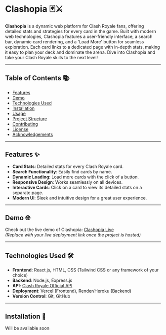 # Clashopia 🃏⚔️

**Clashopia** is a dynamic web platform for Clash Royale fans, offering detailed stats and strategies for every card in the game. Built with modern web technologies, Clashopia features a user-friendly interface, a search bar, dynamic card rendering, and a 'Load More' button for seamless exploration. Each card links to a dedicated page with in-depth stats, making it easy to plan your deck and dominate the arena. Dive into Clashopia and take your Clash Royale skills to the next level!

---

## Table of Contents 📚
- [Features](#features-)
- [Demo](#demo-)
- [Technologies Used](#technologies-used-)
- [Installation](#installation-)
- [Usage](#usage-)
- [Project Structure](#project-structure-)
- [Contributing](#contributing-)
- [License](#license-)
- [Acknowledgements](#acknowledgements-)

---

## Features ✨

- **Card Stats**: Detailed stats for every Clash Royale card.
- **Search Functionality**: Easily find cards by name.
- **Dynamic Loading**: Load more cards with the click of a button.
- **Responsive Design**: Works seamlessly on all devices.
- **Interactive Cards**: Click on a card to view its detailed stats on a separate page.
- **Modern UI**: Sleek and intuitive design for a great user experience.

---

## Demo 🌐

Check out the live demo of Clashopia: [Clashopia Live](#)  
*(Replace with your live deployment link once the project is hosted)*

---

## Technologies Used 🛠️

- **Frontend**: React.js, HTML, CSS (Tailwind CSS or any framework of your choice)
- **Backend**: Node.js, Express.js
- **API**: [Clash Royale Official API](https://developer.clashroyale.com/)
- **Deployment**: Vercel (Frontend), Render/Heroku (Backend)
- **Version Control**: Git, GitHub

---

## Installation 🚀

Will be available soon